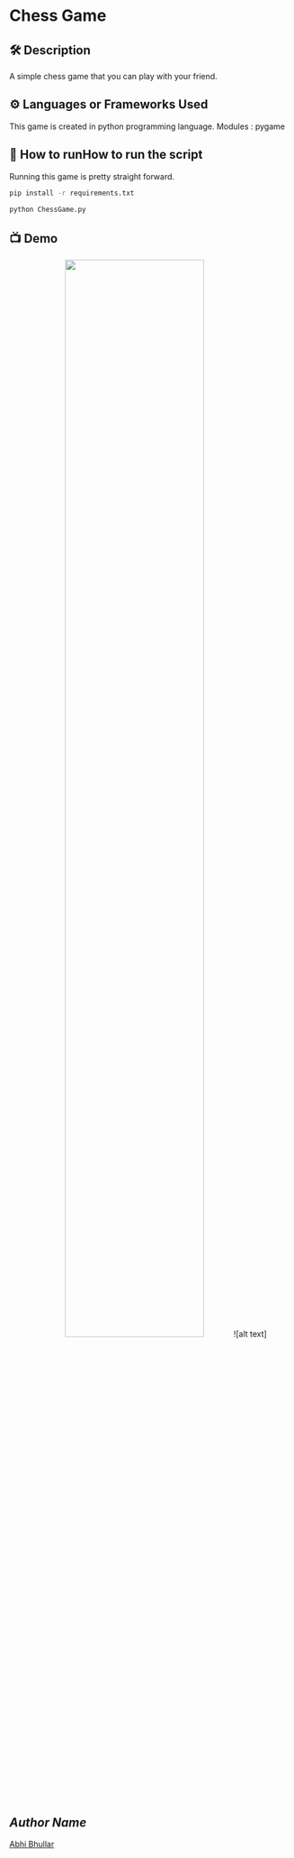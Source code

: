 # Chess Game 

## 🛠️ Description
A simple chess game that you can play with your friend.

## ⚙️ Languages or Frameworks Used
This game is created in python programming language.
Modules : pygame

## 🌟 How to runHow to run the script
Running this game is pretty straight forward.

```sh
pip install -r requirements.txt
```

```sh
python ChessGame.py
```

## 📺 Demo
<p align="center">
<img src="https://github.com/userabhibhullar/python-mini-project/blob/main/IMG/chess.jpg" width=70% height=70%>![alt text]

## *Author Name*
[Abhi Bhullar](https://github.com/userabhibhullar)